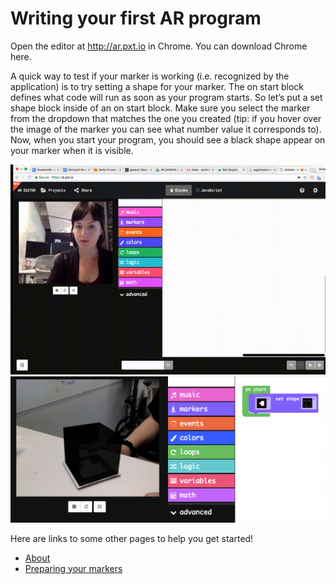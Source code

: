 # Writing your first AR program

Open the editor at http://ar.pxt.io in Chrome. You can download Chrome here. 
  
A quick way to test if your marker is working (i.e. recognized by the application) is to try setting a shape for your marker. The on start block defines what code will run as soon as your program starts. So let’s put a set shape block inside of an on start block. Make sure you select the marker from the dropdown that matches the one you created (tip: if you hover over the image of the marker you can see what number value it corresponds to). Now, when you start your program, you should see a black shape appear on your marker when it is visible.

![alt text](static/testing.gif)
![alt text](static/example1.png)
  
Here are links to some other pages to help you get started!
* [About](about)
* [Preparing your markers](markers)